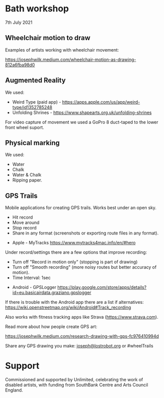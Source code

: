 # Bath workshop 
7th July 2021

## Wheelchair motion to draw

Examples of artists working with wheelchair movement:

https://josephwilk.medium.com/wheelchair-motion-as-drawing-812a6fba98d0

## Augmented Reality

We used:
* Weird Type (paid app) - https://apps.apple.com/us/app/weird-type/id1352785248
* Unfolding Shrines - https://www.shapearts.org.uk/unfolding-shrines

For video capture of movement we used a GoPro 8 duct-taped to the lower front wheel suport.

## Physical marking 

We used:
* Water
* Chalk
* Water & Chalk
* Ripping paper.

## GPS Trails

Mobile applications for creating GPS trails. Works best under an open sky. 

- Hit record
- Move around
- Stop record
- Share in any format (screenshots or exporting route files in any format).

* Apple - MyTracks https://www.mytracks4mac.info/en/#hero

Under record/settings there are a few options that improve recording:
- Turn off "Record in motion only" (stopping is part of drawing)
- Turn off "Smooth recording" (more noisy routes but better accuracy of motion).
- Time Interval: 1sec

* Android - GPSLogger https://play.google.com/store/apps/details?id=eu.basicairdata.graziano.gpslogger

If there is trouble with the Android app there are a list if alternatives: https://wiki.openstreetmap.org/wiki/Android#Track_recording

Also works with fitness tracking apps like Strava (https://www.strava.com). 

Read more about how people create GPS art:

https://josephwilk.medium.com/research-drawing-with-gps-fc976410994d


Share any GPS drawing you make: 
joseph@lostrobot.org or #wheelTrails

# Support
Commissioned and supported by Unlimited, celebrating the work of disabled artists, with funding from SouthBank Centre and Arts Council England.

